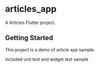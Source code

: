 # articles_app

A Articles Flutter project.

## Getting Started

This project is a demo of article app sample.

included unit test and widget test sample
